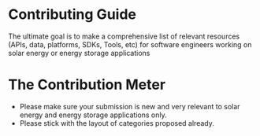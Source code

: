 # Contributing Guide

The ultimate goal is to make a comprehensive list of relevant resources (APIs, data, platforms, SDKs, Tools, etc) for software engineers working on solar energy or energy storage applications

# The Contribution Meter

* Please make sure your submission is new and very relevant to solar energy and energy storage applications only.
* Please stick with the layout of categories proposed already.
